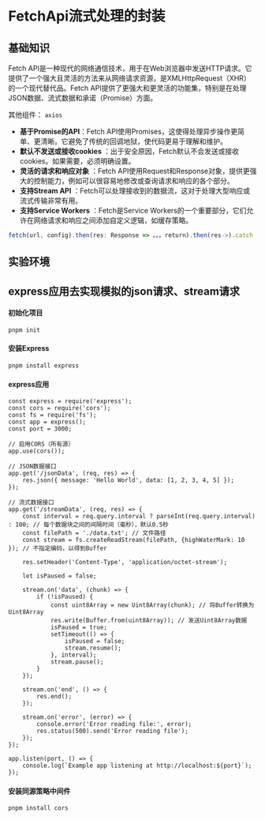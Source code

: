 # FetchApi流式处理的封装



## 基础知识

Fetch API是一种现代的网络通信技术，用于在Web浏览器中发送HTTP请求。它提供了一个强大且灵活的方法来从网络请求资源，是XMLHttpRequest（XHR）的一个现代替代品。Fetch API提供了更强大和更灵活的功能集，特别是在处理JSON数据、流式数据和承诺（Promise）方面。

其他组件： `axios`

- **基于Promise的API**：Fetch API使用Promises，这使得处理异步操作更简单、更清晰。它避免了传统的回调地狱，使代码更易于理解和维护。
- **默认不发送或接收cookies** ：出于安全原因，Fetch默认不会发送或接收cookies。如果需要，必须明确设置。
- **灵活的请求和响应对象** ：Fetch API使用Request和Response对象，提供更强大的控制能力，例如可以很容易地修改或查询请求和响应的各个部分。
- **支持Stream API** ：Fetch可以处理接收到的数据流，这对于处理大型响应或流式传输非常有用。
- **支持Service Workers** ：Fetch是Service Workers的一个重要部分，它们允许在网络请求和响应之间添加自定义逻辑，如缓存策略。



```ts
fetch(url, config).then(res: Response => 。。。return).then(res->).catch
```



## 实验环境



## express应用去实现模拟的json请求、stream请求



#### 初始化项目



```
pnpm init
```



#### 安装Express



```
pnpm install express
```



#### express应用



```
const express = require('express');
const cors = require('cors');
const fs = require('fs');
const app = express();
const port = 3000;

// 启用CORS（所有源）
app.use(cors());

// JSON数据接口
app.get('/jsonData', (req, res) => {
    res.json({ message: 'Hello World', data: [1, 2, 3, 4, 5] });
});

// 流式数据接口
app.get('/streamData', (req, res) => {
    const interval = req.query.interval ? parseInt(req.query.interval) : 100; // 每个数据块之间的间隔时间（毫秒），默认0.5秒
    const filePath = './data.txt'; // 文件路径
    const stream = fs.createReadStream(filePath, {highWaterMark: 10 }); // 不指定编码，以得到Buffer

    res.setHeader('Content-Type', 'application/octet-stream');

    let isPaused = false;

    stream.on('data', (chunk) => {
        if (!isPaused) {
            const uint8Array = new Uint8Array(chunk); // 将Buffer转换为Uint8Array
            res.write(Buffer.from(uint8Array)); // 发送Uint8Array数据
            isPaused = true;
            setTimeout(() => {
                isPaused = false;
                stream.resume();
            }, interval);
            stream.pause();
        }
    });

    stream.on('end', () => {
        res.end();
    });

    stream.on('error', (error) => {
        console.error('Error reading file:', error);
        res.status(500).send('Error reading file');
    });
});

app.listen(port, () => {
    console.log(`Example app listening at http://localhost:${port}`);
});

```



#### 安装同源策略中间件



```
pnpm install cors
```
